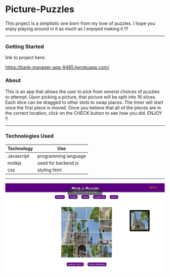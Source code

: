 # Picture-Puzzles
This project is a simplistic one born from my love of puzzles. I hope you enjoy playing around in it as much as I enjoyed making it !!!

<hr>

### Getting Started

link to project here: 

https://bank-manager-app-9485.herokuapp.com/

### About

This is an app that allows the user to pick from several choices of puzzles to attempt. Upon picking a picture, that picture will be split into 16 slices. Each slice can be dragged to other slots to swap places. The timer will start once the first piece is moved. Once you believe that all of the pieces are in the correct location, click on the CHECK button to see how you did. ENJOY !!

<hr>

### Technologies Used


| Technology | Use |
| --- | --- | 
Javascript | programming language |
nodejs | used for backend js |
css | styling html |

<hr>

 ![image](views/assets/img/screenShot.png)
